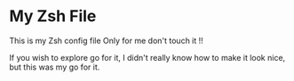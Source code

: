 # My Zsh File
This is my Zsh config file Only for me don't touch it !! 

If you wish to explore go for it, I didn't really know how to make it look nice, but this was my go for it. 
